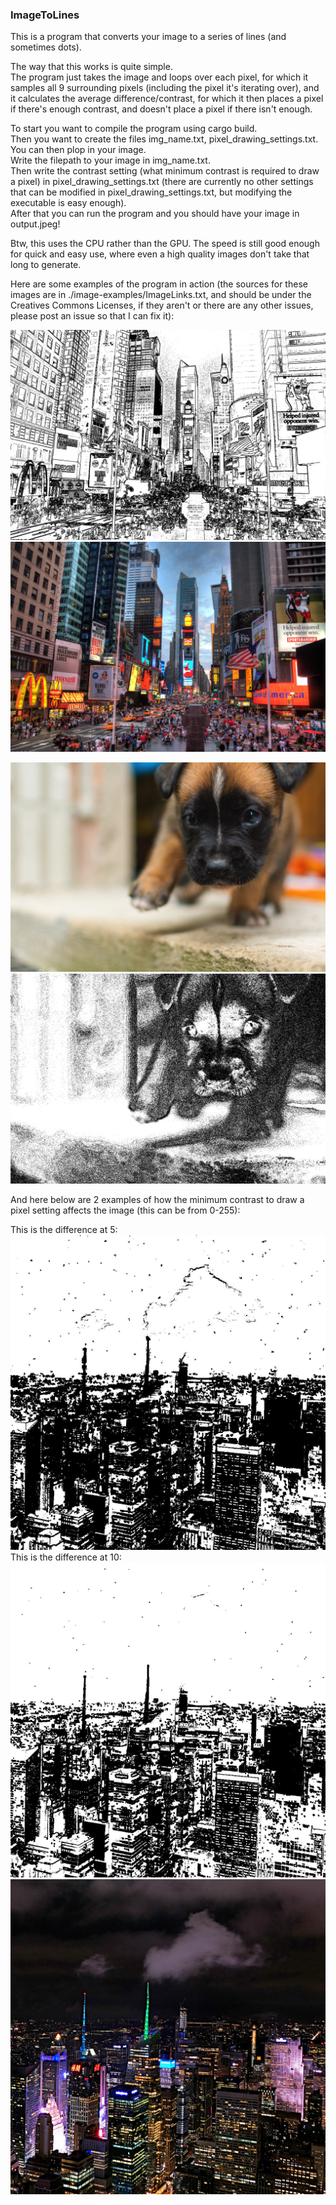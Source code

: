 ### ImageToLines

This is a program that converts your image to a series of lines (and sometimes dots).

The way that this works is quite simple.<br/>
The program just takes the image and loops over each pixel, for which it samples all 9 surrounding pixels (including the pixel it's iterating over), and it calculates the average difference/contrast, for which it then places a pixel if there's enough contrast, and doesn't place a pixel if there isn't enough.

To start you want to compile the program using cargo build.<br/>
Then you want to create the files img_name.txt, pixel_drawing_settings.txt.<br/>
You can then plop in your image.<br/>
Write the filepath to your image in img_name.txt.<br/>
Then write the contrast setting (what minimum contrast is required to draw a pixel) in pixel_drawing_settings.txt (there are currently no other settings that can be modified in pixel_drawing_settings.txt, but modifying the executable is easy enough).<br/>
After that you can run the program and you should have your image in output.jpeg!<br/>

Btw, this uses the CPU rather than the GPU. The speed is still good enough for quick and easy use, where even a high quality images don't take that long to generate.

Here are some examples of the program in action (the sources for these images are in ./image-examples/ImageLinks.txt, and should be under the Creatives Commons Licenses, if they aren't or there are any other issues, please post an issue so that I can fix it):

![./image-examples/New_york_times_square-terabass.jpg-output.jpeg](./image-examples/New_york_times_square-terabass.jpg-output.jpeg)
![./image-examples/New_york_times_square-terabass.jpg](./image-examples/New_york_times_square-terabass.jpg)

![./image-examples/puppy.jpg](./image-examples/puppy.jpg)
![./image-examples/puppy-output.jpeg](./image-examples/puppy-output.jpeg)

And here below are 2 examples of how the minimum contrast to draw a pixel setting affects the image (this can be from 0-255):<br/>

This is the difference at 5:
![./image-examples/47167614751_556fcd4a3d_b-5-output.jpeg](./image-examples/47167614751_556fcd4a3d_b-5-output.jpeg)
This is the difference at 10:
![./image-examples/47167614751_556fcd4a3d_b-10-output.jpeg](./image-examples/47167614751_556fcd4a3d_b-10-output.jpeg)
![./image-examples/47167614751_556fcd4a3d_b.jpg](./image-examples/47167614751_556fcd4a3d_b.jpg)
